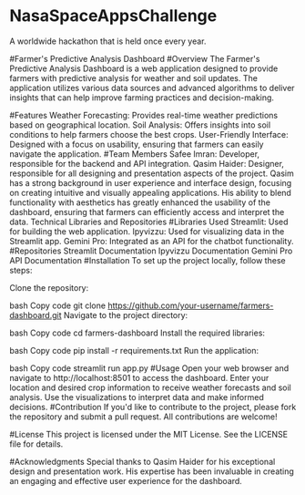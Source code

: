 # NasaSpaceAppsChallenge
A worldwide hackathon that is held once every year. 


#Farmer's Predictive Analysis Dashboard
#Overview
The Farmer's Predictive Analysis Dashboard is a web application designed to provide farmers with predictive analysis for weather and soil updates. The application utilizes various data sources and advanced algorithms to deliver insights that can help improve farming practices and decision-making.

#Features
Weather Forecasting: Provides real-time weather predictions based on geographical location.
Soil Analysis: Offers insights into soil conditions to help farmers choose the best crops.
User-Friendly Interface: Designed with a focus on usability, ensuring that farmers can easily navigate the application.
#Team Members
Safee Imran: Developer, responsible for the backend and API integration.
Qasim Haider: Designer, responsible for all designing and presentation aspects of the project.
Qasim has a strong background in user experience and interface design, focusing on creating intuitive and visually appealing applications. His ability to blend functionality with aesthetics has greatly enhanced the usability of the dashboard, ensuring that farmers can efficiently access and interpret the data.
Technical Libraries and Repositories
#Libraries Used
Streamlit: Used for building the web application.
Ipyvizzu: Used for visualizing data in the Streamlit app.
Gemini Pro: Integrated as an API for the chatbot functionality.
#Repositories
Streamlit Documentation
Ipyvizzu Documentation
Gemini Pro API Documentation
#Installation
To set up the project locally, follow these steps:

Clone the repository:

bash
Copy code
git clone https://github.com/your-username/farmers-dashboard.git
Navigate to the project directory:

bash
Copy code
cd farmers-dashboard
Install the required libraries:

bash
Copy code
pip install -r requirements.txt
Run the application:

bash
Copy code
streamlit run app.py
#Usage
Open your web browser and navigate to http://localhost:8501 to access the dashboard.
Enter your location and desired crop information to receive weather forecasts and soil analysis.
Use the visualizations to interpret data and make informed decisions.
#Contribution
If you'd like to contribute to the project, please fork the repository and submit a pull request. All contributions are welcome!

#License
This project is licensed under the MIT License. See the LICENSE file for details.

#Acknowledgments
Special thanks to Qasim Haider for his exceptional design and presentation work. His expertise has been invaluable in creating an engaging and effective user experience for the dashboard.
